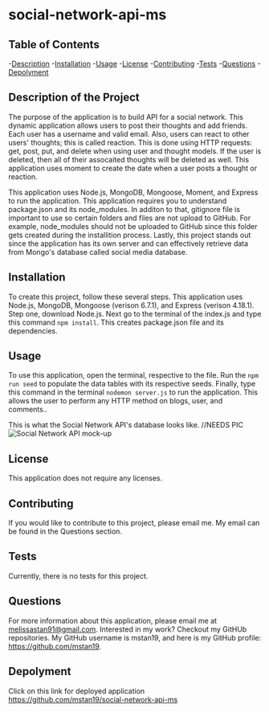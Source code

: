 # social-network-api-ms

## Table of Contents
-[Description](#description) 
-[Installation](#installation) 
-[Usage](#usage)
-[License](#license)
-[Contributing](#contributing) 
-[Tests](#tests) 
-[Questions](#questions) 
-[Depolyment](#depolyment)

## Description of the Project
The purpose of the application is to build API for a social network. This dynamic application allows users to post their thoughts and add friends. Each user has a username and valid email. Also, users can react to other users' thoughts; this is called reaction. This is done using HTTP requests: get, post, put, and delete when using user and thought models. If the user is deleted, then all of their assocaited thoughts will be deleted as well. This application uses moment to create the date when a user posts a thought or reaction. 
 
This application uses Node.js, MongoDB, Mongoose, Moment, and Express to run the application. This application requires you to understand package.json and its node_modules. In additon to that, gitignore file is important to use so certain folders and files are not upload to GitHub. For example, node_modules should not be uploaded to GitHub since this folder gets created during the installition process. Lastly, this project stands out since the application has its own server and can effectively retrieve data from Mongo's database called social media database.

## Installation
To create this project, follow these several steps. This application uses Node.js, MongoDB, Mongoose (verison 6.7.1), and Express (verison 4.18.1). Step one, download Node.js. Next go to the terminal of the index.js and type this command ```npm install```. This creates package.json file and its dependencies. 


## Usage
To use this application, open the terminal, respective to the file. Run the ```npm run seed``` to populate the data tables with its respective seeds. Finally, type this command in the terminal ```nodemon server.js``` to run the application. This allows the user to perform any HTTP method on blogs, user, and comments..

This is what the Social Network API's database looks like.
//NEEDS PIC
![Social Network API mock-up](./assets/images/)

## License
This application does not require any licenses.

## Contributing
If you would like to contribute to this project, please email me. My email can be found in the Questions section.

## Tests
Currently, there is no tests for this project.

## Questions

For more information about this application, please email me at melissastan91@gmail.com. Interested in my work? Checkout my GitHUb repositories. My GitHub username is mstan19, and here is my GitHub profile: https://github.com/mstan19.

## Depolyment
Click on this link for deployed application
https://github.com/mstan19/social-network-api-ms
